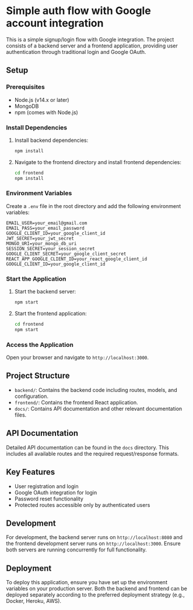 # Simple auth flow with Google account integration

This is a simple signup/login flow with Google integration. The project consists of a backend server and a frontend application, providing user authentication through traditional login and Google OAuth.

## Setup

### Prerequisites
- Node.js (v14.x or later)
- MongoDB
- npm (comes with Node.js)

### Install Dependencies
1. Install backend dependencies:
    ```bash
    npm install
    ```

2. Navigate to the frontend directory and install frontend dependencies:
    ```bash
    cd frontend
    npm install
    ```

### Environment Variables
Create a `.env` file in the root directory and add the following environment variables:
```plaintext
EMAIL_USER=your_email@gmail.com
EMAIL_PASS=your_email_password
GOOGLE_CLIENT_ID=your_google_client_id
JWT_SECRET=your_jwt_secret
MONGO_URI=your_mongo_db_uri
SESSION_SECRET=your_session_secret
GOOGLE_CLIENT_SECRET=your_google_client_secret
REACT_APP_GOOGLE_CLIENT_ID=your_react_google_client_id
GOOGLE_CLIENT_ID=your_google_client_id
```

### Start the Application
1. Start the backend server:
    ```bash
    npm start
    ```

2. Start the frontend application:
    ```bash
    cd frontend
    npm start
    ```

### Access the Application
Open your browser and navigate to `http://localhost:3000`.

## Project Structure
- `backend/`: Contains the backend code including routes, models, and configuration.
- `frontend/`: Contains the frontend React application.
- `docs/`: Contains API documentation and other relevant documentation files.

## API Documentation
Detailed API documentation can be found in the `docs` directory. This includes all available routes and the required request/response formats.

## Key Features
- User registration and login
- Google OAuth integration for login
- Password reset functionality
- Protected routes accessible only by authenticated users

## Development
For development, the backend server runs on `http://localhost:8080` and the frontend development server runs on `http://localhost:3000`. Ensure both servers are running concurrently for full functionality.

## Deployment
To deploy this application, ensure you have set up the environment variables on your production server. Both the backend and frontend can be deployed separately according to the preferred deployment strategy (e.g., Docker, Heroku, AWS).
